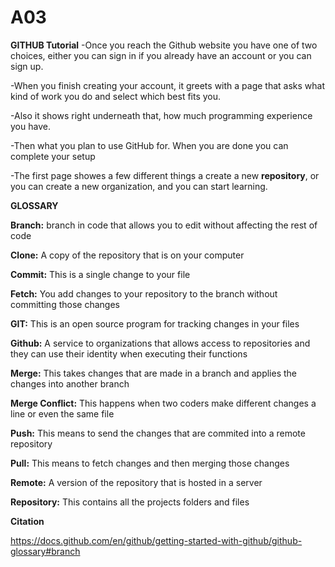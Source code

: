 # A03

**GITHUB Tutorial**
-Once you reach the Github website you have one of two choices, either you can sign in if you already have an account or you can sign up.

-When you finish creating your account, it greets with a page that asks what kind of work you do and select which best fits you.

-Also it shows right underneath that, how much programming experience you have.

-Then what you plan to use GitHub for. When you are done you can complete your setup

-The first page showes a few different things a create a new **repository**, or you can create a new organization, and you can start learning.

**GLOSSARY**

**Branch:** branch in code that allows you to edit without affecting the rest of code

**Clone:** A copy of the repository that is on your computer

**Commit:** This is a single change to your file

**Fetch:** You add changes to your repository to the branch without committing those changes

**GIT:** This is an open source program for tracking changes in your files

**Github:** A service to organizations that allows access to repositories and they can use their identity when executing their functions

**Merge:** This takes changes that are made in a branch and applies the changes into another branch

**Merge Conflict:** This happens when two coders make different changes a line or even the same file

**Push:** This means to send the changes that are commited into a remote repository

**Pull:** This means to fetch changes and then merging those changes

**Remote:** A version of the repository that is hosted in a server

**Repository:** This contains all the projects folders and files


**Citation**

https://docs.github.com/en/github/getting-started-with-github/github-glossary#branch
